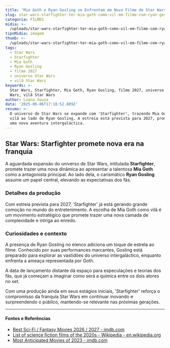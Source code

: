 ```yaml
---
title: 'Mia Goth e Ryan Gosling se Enfrentam em Novo Filme de Star Wars: Starfighter'
slug: star-wars-starfighter-ter-mia-goth-como-vil-em-filme-com-ryan-gosling
categoria: FILMES
midia: >-
  /uploads/star-wars-starfighter-ter-mia-goth-como-vil-em-filme-com-ryan-gosling-thumb.png
tipoMidia: imagem
thumb: >-
  /uploads/star-wars-starfighter-ter-mia-goth-como-vil-em-filme-com-ryan-gosling-thumb.png
tags:
  - Star Wars
  - Starfighter
  - Mia Goth
  - Ryan Gosling
  - filme 2027
  - universo Star Wars
  - vilã Star Wars
keywords: >-
  Star Wars, Starfighter, Mia Goth, Ryan Gosling, filme 2027, universo Star
  Wars, vilã Star Wars
author: Luana Souza
data: '2025-06-06T17:18:52.809Z'
resumo: >-
  O universo de Star Wars se expande com 'Starfighter', trazendo Mia Goth como
  vilã ao lado de Ryan Gosling. A estreia está prevista para 2027, prometendo
  uma nova aventura intergaláctica.
---
```


## Star Wars: Starfighter promete nova era na franquia

A aguardada expansão do universo de Star Wars, intitulada **Starfighter**, promete trazer uma nova dinâmica ao apresentar a talentosa **Mia Goth** como a antagonista principal. Ao lado dela, o carismático **Ryan Gosling** assume um papel central, elevando as expectativas dos fãs.

### Detalhes da produção

Com estreia prevista para 2027, 'Starfighter' já está gerando grande comoção no mundo do entretenimento. A escolha de Mia Goth como vilã é um movimento estratégico que promete trazer uma nova camada de complexidade e intriga ao enredo.

### Curiosidades e contexto

A presença de Ryan Gosling no elenco adiciona um toque de estrela ao filme. Conhecido por suas performances marcantes, Gosling está preparado para explorar as vastidões do universo intergaláctico, enquanto enfrenta a ameaça representada por Goth.

A data de lançamento distante dá espaço para especulações e teorias dos fãs, que já começam a imaginar como será a química entre os dois atores no set.

Com uma produção ainda em seus estágios iniciais, 'Starfighter' reforça o compromisso da franquia Star Wars em continuar inovando e surpreendendo o público, mantendo-se relevante nas próximas gerações.

---

#### Fontes e Referências

- [Best Sci-Fi / Fantasy Movies 2026 / 2027 - imdb.com](https://www.imdb.com/list/ls591204130/)
- [List of science fiction films of the 2020s - Wikipedia - en.wikipedia.org](https://en.wikipedia.org/wiki/List_of_science_fiction_films_of_the_2020s)
- [Most Anticipated Movies of 2023 - imdb.com](https://www.imdb.com/list/ls532033125/)
